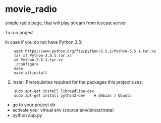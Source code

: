 # movie_radio
simple radio page, that will play stream from Icecast server


To run project

In case if you do not  have Python 3.5:
```
    wget https://www.python.org/ftp/python/3.5.1/Python-3.5.1.tar.xz
    tar xf Python-3.5.1.tar.xz
    cd Python-3.5.1.tar.xz
    ./configure
    make
    make altinstall
```
2. Install Prerequisites required for the packages this project uses:

```
    sudo apt-get install libreadline-dev
    sudo apt-get install python3-dev    # debian / Ubuntu
```


- go to your project dir
- activate your virtual env
(source env/bin/activate)
- python app.py
 
